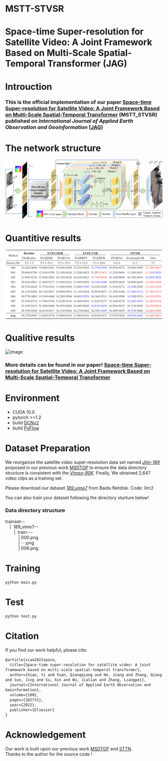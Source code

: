 # MSTT-STVSR
# Space-time Super-resolution for Satellite Video: A Joint Framework Based on Multi-Scale Spatial-Temporal Transformer (JAG)
# Introuction
### This is the official implementation of our paper [Space-time Super-resolution for Satellite Video: A Joint Framework Based on Multi-Scale Spatial-Temporal Transformer](https://www.sciencedirect.com/science/article/pii/S0303243422000575) (MSTT_STVSR) published on ***International Journal of Applied Earth Observation and Geoinformation*** ([**JAG**](https://www.journals.elsevier.com/international-journal-of-applied-earth-observation-and-geoinformation))
# The network structure  
 ![image](/figures/network.png)
 
 # Quantitive results
 ![image](/figures/result.png)
 
 # Qualitive results
 ![image](/figures/fig5.png)
 ### More details can be found in our paper! [Space-time Super-resolution for Satellite Video: A Joint Framework Based on Multi-Scale Spatial-Temporal Transformer](https://www.journals.elsevier.com/international-journal-of-applied-earth-observation-and-geoinformation)
 # Environment
 * CUDA 10.0
 * pytorch >=1.2
 * build [DCNv2](https://github.com/CharlesShang/DCNv2)
 * build [PyFlow](https://github.com/pathak22/pyflow)
 
 # Dataset Preparation
 We reorganize the satellite video super-resolution data set named [*Jilin-189*](https://pan.baidu.com/s/1Y1-mS5gf7m8xSTJQPn4WZw) proposed in our previous work [MSDTGP](https://github.com/XY-boy/MSDTGP) to ensure the data directory structure is consistent with the [*Vimeo-90K*](http://toflow.csail.mit.edu/). 
 Finally, We obtained 2,647 video clips as a training set.
 
 Please download our dataset [*189_vime7*](https://pan.baidu.com/s/1Nx7lsS4371AVvrbkABSmmQ) from Baidu Netdisk. Code: 0rc2
 
 You can also train your dataset following the directory sturture below!
 
### Data directory structure
trainset--  
&emsp;|&ensp;189_vime7--  
&emsp;&emsp;|&ensp;train---  
&emsp;&emsp;&emsp;| 000.png  
&emsp;&emsp;&emsp;| ···.png  
&emsp;&emsp;&emsp;| 006.png  
 
# Training
```
python main.py
```

# Test
```
python test.py
```

# Citation
If you find our work helpful, please cite:  
```
@article{xiao2022space,
  title={Space-time super-resolution for satellite video: A joint framework based on multi-scale spatial-temporal transformer},
  author={Xiao, Yi and Yuan, Qiangqiang and He, Jiang and Zhang, Qiang and Sun, Jing and Su, Xin and Wu, Jialian and Zhang, Liangpei},
  journal={International Journal of Applied Earth Observation and Geoinformation},
  volume={108},
  pages={102731},
  year={2022},
  publisher={Elsevier}
}
```

# Acknowledgement
Our work is built upon our previous work [MSDTGP](https://github.com/XY-boy/MSDTGP) and [STTN](https://github.com/researchmm/STTN).  
Thanks to the author for the source code !



 



